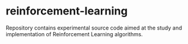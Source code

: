 # reinforcement-learning
Repository contains experimental source code aimed at the study and implementation of Reinforcement Learning algorithms.
